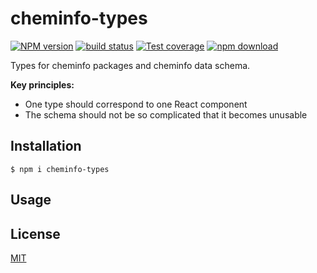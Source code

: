 # cheminfo-types

[![NPM version][npm-image]][npm-url]
[![build status][ci-image]][ci-url]
[![Test coverage][codecov-image]][codecov-url]
[![npm download][download-image]][download-url]

Types for cheminfo packages and cheminfo data schema.

__Key principles:__ 
- One type should correspond to one React component 
- The schema should not be so complicated that it becomes unusable 


## Installation

`$ npm i cheminfo-types`

## Usage


## License

[MIT](./LICENSE)

[npm-image]: https://img.shields.io/npm/v/cheminfo-types.svg
[npm-url]: https://www.npmjs.com/package/cheminfo-types
[ci-image]: https://github.com/cheminfo/cheminfo-types/workflows/Node.js%20CI/badge.svg?branch=main
[ci-url]: https://github.com/cheminfo/cheminfo-types/actions?query=workflow%3A%22Node.js+CI%22
[codecov-image]: https://img.shields.io/codecov/c/github/cheminfo/cheminfo-types.svg
[codecov-url]: https://codecov.io/gh/cheminfo/cheminfo-types
[download-image]: https://img.shields.io/npm/dm/cheminfo-types.svg
[download-url]: https://www.npmjs.com/package/cheminfo-types
